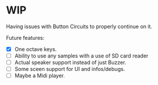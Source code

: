 # WIP

Having issues with Button Circuits to properly continue on it.

Future features:
- [x] One octave keys.
- [ ] Ability to use any samples with a use of SD card reader
- [ ] Actual speaker support instead of just Buzzer.
- [ ] Some sceen support for UI and infos/debugs.
- [ ] Maybe a Midi player.
